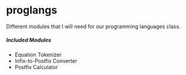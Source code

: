 proglangs
=========

Different modules that I will need for our programming languages class.

##### Included Modules

- Equation Tokenizer
- Infix-to-Postfix Converter
- Postfix Calculator
